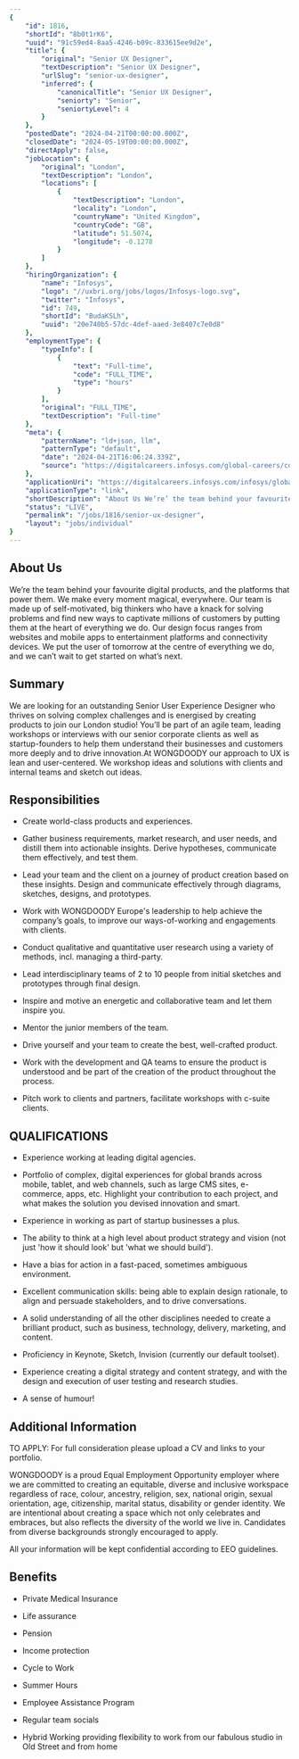 ```yaml
---
{
	"id": 1816,
	"shortId": "8b0t1rK6",
	"uuid": "91c59ed4-8aa5-4246-b09c-833615ee9d2e",
	"title": {
		"original": "Senior UX Designer",
		"textDescription": "Senior UX Designer",
		"urlSlug": "senior-ux-designer",
		"inferred": {
			"canonicalTitle": "Senior UX Designer",
			"seniorty": "Senior",
			"seniortyLevel": 4
		}
	},
	"postedDate": "2024-04-21T00:00:00.000Z",
	"closedDate": "2024-05-19T00:00:00.000Z",
	"directApply": false,
	"jobLocation": {
		"original": "London",
		"textDescription": "London",
		"locations": [
			{
				"textDescription": "London",
				"locality": "London",
				"countryName": "United Kingdom",
				"countryCode": "GB",
				"latitude": 51.5074,
				"longitude": -0.1278
			}
		]
	},
	"hiringOrganization": {
		"name": "Infosys",
		"logo": "//uxbri.org/jobs/logos/Infosys-logo.svg",
		"twitter": "Infosys",
		"id": 749,
		"shortId": "BudaKSLh",
		"uuid": "20e740b5-57dc-4def-aaed-3e8407c7e0d8"
	},
	"employmentType": {
		"typeInfo": [
			{
				"text": "Full-time",
				"code": "FULL_TIME",
				"type": "hours"
			}
		],
		"original": "FULL_TIME",
		"textDescription": "Full-time"
	},
	"meta": {
		"patternName": "ld+json, llm",
		"patternType": "default",
		"date": "2024-04-21T16:06:24.339Z",
		"source": "https://digitalcareers.infosys.com/global-careers/company-job/description/reqid/118065BR?Codes=Indeed&sourceId=4010"
	},
	"applicationUri": "https://digitalcareers.infosys.com/infosys/global-careers/apply-senior-ux-designer/336120",
	"applicationType": "link",
	"shortDescription": "About Us We’re’ the team behind your favourite digital products, and the platforms that power them. We make every moment magical, everywhere. Our team is made up of self-motivated-, big thinkers who",
	"status": "LIVE",
	"permalink": "/jobs/1816/senior-ux-designer",
	"layout": "jobs/individual"
}
---
```

<h2>About Us</h2><p>We’re the team behind your favourite digital products, and the platforms that power them. We make every moment magical, everywhere. Our team is made up of self-motivated, big thinkers who have a knack for solving problems and find new ways to captivate millions of customers by putting them at the heart of everything we do. Our design focus ranges from websites and mobile apps to entertainment platforms and connectivity devices. We put the user of tomorrow at the centre of everything we do, and we can’t wait to get started on what’s next.</p><h2>Summary</h2><p>We are looking for an outstanding Senior User Experience Designer who thrives on solving complex challenges and is energised by creating products to join our London studio! You’ll be part of an agile team, leading workshops or interviews with our senior corporate clients as well as startup-founders to help them understand their businesses and customers more deeply and to drive innovation.At WONGDOODY our approach to UX is lean and user-centered. We workshop ideas and solutions with clients and internal teams and sketch out ideas.</p><h2>Responsibilities</h2><ul><li><p>Create world-class products and experiences.</p></li><li><p>Gather business requirements, market research, and user needs, and distill them into actionable insights. Derive hypotheses, communicate them effectively, and test them.</p></li><li><p>Lead your team and the client on a journey of product creation based on these insights. Design and communicate effectively through diagrams, sketches, designs, and prototypes.</p></li><li><p>Work with WONGDOODY Europe's leadership to help achieve the company’s goals, to improve our ways-of-working and engagements with clients.</p></li><li><p>Conduct qualitative and quantitative user research using a variety of methods, incl. managing a third-party.</p></li><li><p>Lead interdisciplinary teams of 2 to 10 people from initial sketches and prototypes through final design.</p></li><li><p>Inspire and motive an energetic and collaborative team and let them inspire you.</p></li><li><p>Mentor the junior members of the team.</p></li><li><p>Drive yourself and your team to create the best, well-crafted product.</p></li><li><p>Work with the development and QA teams to ensure the product is understood and be part of the creation of the product throughout the process.</p></li><li><p>Pitch work to clients and partners, facilitate workshops with c-suite clients.</p></li></ul><h2>QUALIFICATIONS</h2><ul><li><p>Experience working at leading digital agencies.</p></li><li><p>Portfolio of complex, digital experiences for global brands across mobile, tablet, and web channels, such as large CMS sites, e-commerce, apps, etc. Highlight your contribution to each project, and what makes the solution you devised innovation and smart.</p></li><li><p>Experience in working as part of startup businesses a plus.</p></li><li><p>The ability to think at a high level about product strategy and vision (not just 'how it should look' but 'what we should build').</p></li><li><p>Have a bias for action in a fast-paced, sometimes ambiguous environment.</p></li><li><p>Excellent communication skills: being able to explain design rationale, to align and persuade stakeholders, and to drive conversations.</p></li><li><p>A solid understanding of all the other disciplines needed to create a brilliant product, such as business, technology, delivery, marketing, and content.</p></li><li><p>Proficiency in Keynote, Sketch, Invision (currently our default toolset).</p></li><li><p>Experience creating a digital strategy and content strategy, and with the design and execution of user testing and research studies.</p></li><li><p>A sense of humour!</p></li></ul><h2>Additional Information</h2><p>TO APPLY: For full consideration please upload a CV and links to your portfolio.</p><p>WONGDOODY is a proud Equal Employment Opportunity employer where we are committed to creating an equitable, diverse and inclusive workspace regardless of race, colour, ancestry, religion, sex, national origin, sexual orientation, age, citizenship, marital status, disability or gender identity. We are intentional about creating a space which not only celebrates and embraces, but also reflects the diversity of the world we live in. Candidates from diverse backgrounds strongly encouraged to apply.</p><p>All your information will be kept confidential according to EEO guidelines.</p><h2>Benefits</h2><ul><li><p>Private Medical Insurance</p></li><li><p>Life assurance</p></li><li><p>Pension</p></li><li><p>Income protection</p></li><li><p>Cycle to Work</p></li><li><p>Summer Hours</p></li><li><p>Employee Assistance Program</p></li><li><p>Regular team socials</p></li><li><p>Hybrid Working providing flexibility to work from our fabulous studio in Old Street and from home</p></li></ul>
